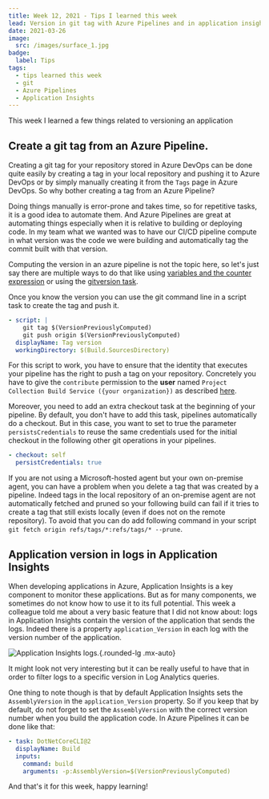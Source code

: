 ```yaml
---
title: Week 12, 2021 - Tips I learned this week
lead: Version in git tag with Azure Pipelines and in application insight logs.
date: 2021-03-26
image:
  src: /images/surface_1.jpg
badge:
  label: Tips
tags:
  - tips learned this week
  - git
  - Azure Pipelines
  - Application Insights
---
```


This week I learned a few things related to versioning an application 

## Create a git tag from an Azure Pipeline.

Creating a git tag for your repository stored in Azure DevOps can be done quite easily by creating a tag in your local repository and pushing it to Azure DevOps or by simply manually creating it from the `Tags` page in Azure DevOps. So why bother creating a tag from an Azure Pipeline?

Doing things manually is error-prone and takes time, so for repetitive tasks, it is a good idea to automate them. And Azure Pipelines are great at automating things especially when it is relative to building or deploying code. In my team what we wanted was to have our CI/CD pipeline compute in what version was the code we were building and automatically tag the commit built with that version.

Computing the version in an azure pipeline is not the topic here, so let's just say there are multiple ways to do that like using [variables and the counter expression](https://learn.microsoft.com/en-us/azure/devops/pipelines/process/expressions?view=azure-devops#counter&wt.mc_id=MVP_430820) or using the [gitversion task](https://marketplace.visualstudio.com/items?itemName=gittools.gittools).

Once you know the version you can use the git command line in a script task to create the tag and push it.

```yml
- script: |
    git tag $(VersionPreviouslyComputed)
    git push origin $(VersionPreviouslyComputed)
  displayName: Tag version
  workingDirectory: $(Build.SourcesDirectory)
```

For this script to work, you have to ensure that the identity that executes your pipeline has the right to push a tag on your repository. Concretely you have to give the `contribute` permission to the **user** named `Project Collection Build Service ({your organization})` as described [here](https://learn.microsoft.com/en-us/azure/devops/pipelines/scripts/git-commands?view=azure-devops&tabs=yaml#grant-version-control-permissions-to-the-build-service&wt.mc_id=MVP_430820).

Moreover, you need to add an extra checkout task at the beginning of your pipeline. By default, you don't have to add this task, pipelines automatically do a checkout. But in this case, you want to set to true the parameter `persistsCredentials` to reuse the same credentials used for the initial checkout in the following other git operations in your pipelines.

```yml
- checkout: self
  persistCredentials: true
```

If you are not using a Microsoft-hosted agent but your own on-premise agent, you can have a problem when you delete a tag that was created by a pipeline. Indeed tags in the local repository of an on-premise agent are not automatically fetched and pruned so your following build can fail if it tries to create a tag that still exists locally (even if does not on the remote repository). To avoid that you can do add following command in your script `git fetch origin refs/tags/*:refs/tags/* --prune`.

## Application version in logs in Application Insights

When developing applications in Azure, Application Insights is a key component to monitor these applications. But as for many components, we sometimes do not know how to use it to its full potential. 
This week a colleague told me about a very basic feature that I did not know about: logs in Application Insights contain the version of the application that sends the logs. Indeed there is a property `application_Version` in each log with the version number of the application.

![Application Insights logs.](/posts/images/w122021tips_ai_1.png){.rounded-lg .mx-auto}

It might look not very interesting but it can be really useful to have that in order to filter logs to a specific version in Log Analytics queries.

One thing to note though is that by default Application Insights sets the `AssemblyVersion` in the `application_Version` property. So if you keep that by default, do not forget to set the `AssemblyVersion` with the correct version number when you build the application code. In Azure Pipelines it can be done like that:

```yml
- task: DotNetCoreCLI@2
  displayName: Build
  inputs:
    command: build
    arguments: -p:AssemblyVersion=$(VersionPreviouslyComputed)
```

And that's it for this week, happy learning!
